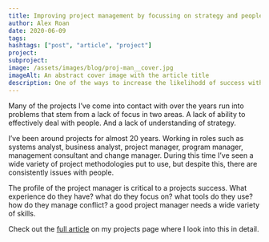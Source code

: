 ```yaml
---
title: Improving project management by focussing on strategy and people
author: Alex Roan
date: 2020-06-09
tags: 
hashtags: ["post", "article", "project"]
project: 
subproject:
image: /assets/images/blog/proj-man__cover.jpg
imageAlt: An abstract cover image with the article title
description: One of the ways to increase the likelihodd of success with transformation projects is to place a more proactive focus on people and strategy.
---
```


Many of the projects I’ve come into contact with over the years run into problems that stem from a lack of focus in two areas. A lack of ability to effectively deal with people. And a lack of understanding of strategy.

I’ve been around projects for almost 20 years. Working in roles such as systems analyst, business analyst, project manager, program manager, management consultant and change manager. During this time I’ve seen a wide variety of project methodologies put to use, but despite this, there are consistently issues with people.

The profile of the project manager is critical to a projects success. What experience do they have? what do they focus on? what tools do they use? how do they manage conflict? a good project manager needs a wide variety of skills.

Check out the [full article](projects/imp-proj-man/) on my projects page where I look into this in detail.
